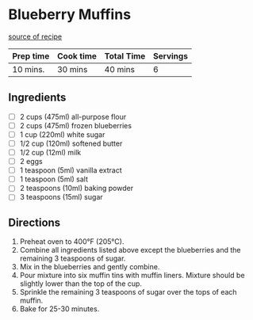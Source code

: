 # Blueberry Muffins
[source of recipe](https://justthedarnrecipe.com/blueberry-muffins)

| Prep time | Cook time | Total Time | Servings |
|-----------|-----------|------------|----------|
| 10 mins.  | 30 mins   | 40 mins    | 6        |

## Ingredients
- [ ] 2 cups (475ml) all-purpose flour
- [ ] 2 cups (475ml) frozen blueberries
- [ ] 1 cup (220ml) white sugar
- [ ] 1/2 cup (120ml) softened butter
- [ ] 1/2 cup (12ml) milk
- [ ] 2 eggs
- [ ] 1 teaspoon (5ml) vanilla extract
- [ ] 1 teaspoon (5ml) salt
- [ ] 2 teaspoons (10ml) baking powder
- [ ] 3 teaspoons (15ml) sugar

## Directions
1. Preheat oven to 400°F (205°C).
2. Combine all ingredients listed above except the blueberries and the remaining 3 teaspoons of sugar.
3. Mix in the blueberries and gently combine.
4. Pour mixture into six muffin tins with muffin liners. Mixture should be slightly lower than the top of the cup.
5. Sprinkle the remaining 3 teaspoons of sugar over the tops of each muffin.
6. Bake for 25-30 minutes.
